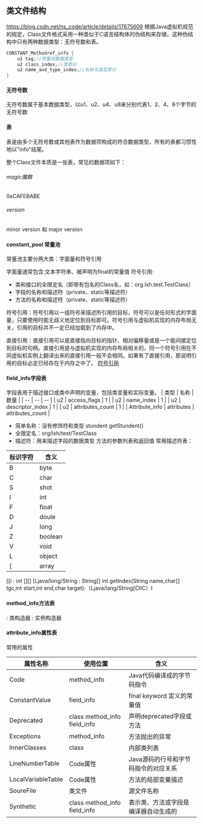 ## 类文件结构
https://blog.csdn.net/ns_code/article/details/17675609
根据Java虚拟机规范的规定，Class文件格式采用一种类似于C语言结构体的伪结构来存储，这种伪结构中只有两种数据类型：无符号数和表。

```java
CONSTANT_Methodref_info {
    u1 tag;//常量池数据类型
    u2 class_index;//类索引
    u2 name_and_type_index;//名称与类型索引
}
```
#### 无符号数
无符号数属于基本数据类型，以u1、u2、u4、u8来分别代表1、2、4、8个字节的无符号数

#### 表
表是由多个无符号数或其他表作为数据项构成的符合数据类型，所有的表都习惯性地以"info"结尾。

整个Class文件本质是一张表，常见的数据项如下：

###### magic魔数 
0xCAFEBABE
###### version
minor version 和 major version
#### constant_pool 常量池
常量池主要分两大类：字面量和符号引用

字面量通常包含:文本字符串、被声明为final的常量值
符号引用:
- 类和接口的全限定名（即带有包名的Class名，如：org.lxh.test.TestClass）
- 字段的名称和描述符（private、static等描述符）
- 方法的名称和描述符（private、static等描述符）

符号引用：符号引用以一组符号来描述所引用的目标，符号可以是任何形式的字面量，只要使用时能无歧义地定位到目标即可。符号引用与虚拟机实现的内存布局无关，引用的目标并不一定已经加载到了内存中。

直接引用：直接引用可以是直接指向目标的指针、相对偏移量或是一个能间接定位到目标的句柄。直接引用是与虚拟机实现的内存布局相关的，同一个符号引用在不同虚拟机实例上翻译出来的直接引用一般不会相同。如果有了直接引用，那说明引用的目标必定已经存在于内存之中了。
[符号引用](http://patchouli-know.com/2017/03/11/jvm-symbol-link/)

#### field_info字段表
字段表用于描述接口或类中声明的变量，包括类变量和实际变量。
| 类型 | 名称 | 数量 |
| -- | -- | -- |
| u2 | access_flags | 1 |
| u2 | name_index | 1 |
| u2 | descriptor_index | 1 |
| u2 | attributes_count | 1 |
| Attribute_info | attributes | attributes_count | 

- 简单名称：没有修饰符和类型 stundent getStundent() 
- 全限定名：org/lxh/test/TestClass
- 描述符：用来描述字段的数据类型 方法的参数列表和返回值
常用描述符表：

| 标识字符 | 含义 |
| -- | -- |
| B | byte |
| C | char |
| S | shot |
| I | int |
| F | float |
| D | doule |
| J | long  |
| Z | boolean |
| V | void |
| L | object |
| [ | array |

[[i : int [][]
[Ljava/long/String : String[]
int getIndex(String name,char[] tgc,int start,int end,char target):（Ljava/lang/String[CIIC）I

#### method_info方法表
<clinit> : 类构造器
<init> : 实例构造器

#### attribute_info属性表
常用的属性

| 属性名称 | 使用位置 | 含义 |
| -- | --  | --  |
| Code | method_info | Java代码编译成的字节码指令 |
| ConstantValue | field_info | final keyword 定义的常量值 |
| Deprecated | class method_info field_info | 声明deprecated字段或方法 |
| Exceptions | method_info | 方法抛出的异常 |
| InnerClasses | class | 内部类列表 |
| LineNumberTable | Code属性 | Java源码的行号和字节码指令的对应关系 |
| LocalVariableTable | Code属性 | 方法的局部变量描述 |
| SoureFile | 类文件 | 源文件名称 |
| Synthetic |class method_info field_info | 表示类、方法或字段是编译器自动生成的 | 


